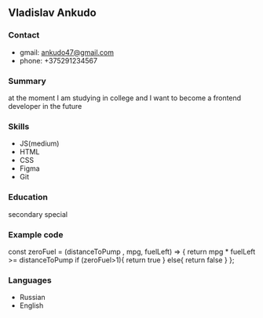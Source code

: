 ## Vladislav Ankudo

### Contact
* gmail: ankudo47@gmail.com
* phone: +375291234567

### Summary

at the moment I am studying in college and I want to become a frontend developer in the future

### Skills

* JS(medium)
* HTML
* CSS
* Figma
* Git

### Education

secondary special

### Example code

const zeroFuel = (distanceToPump , mpg, fuelLeft) => {
   return mpg * fuelLeft >= distanceToPump
  if (zeroFuel>1){
    return true
    } else{
      return false
    }
};

### Languages

* Russian
* English
